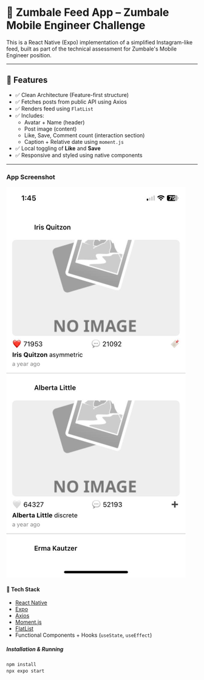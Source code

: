 # 📸 Zumbale Feed App – Zumbale Mobile Engineer Challenge

This is a React Native (Expo) implementation of a simplified Instagram-like feed, built as part of the technical assessment for Zumbale's Mobile Engineer position.

---

## 🚀 Features

- ✅ Clean Architecture (Feature-first structure)
- ✅ Fetches posts from public API using Axios
- ✅ Renders feed using `FlatList`
- ✅ Includes:
  - Avatar + Name (header)
  - Post image (content)
  - Like, Save, Comment count (interaction section)
  - Caption + Relative date using `moment.js`
- ✅ Local toggling of **Like** and **Save**
- ✅ Responsive and styled using native components

---

### App Screenshot

![App Screenshot](assets/images/screenshoot.jpeg)

#### 🧪 Tech Stack

- [React Native](https://reactnative.dev/)
- [Expo](https://expo.dev/)
- [Axios](https://axios-http.com/)
- [Moment.js](https://momentjs.com/)
- [FlatList](https://reactnative.dev/docs/flatlist)
- Functional Components + Hooks (`useState`, `useEffect`)

##### Installation & Running

```sh
npm install
npx expo start
```





